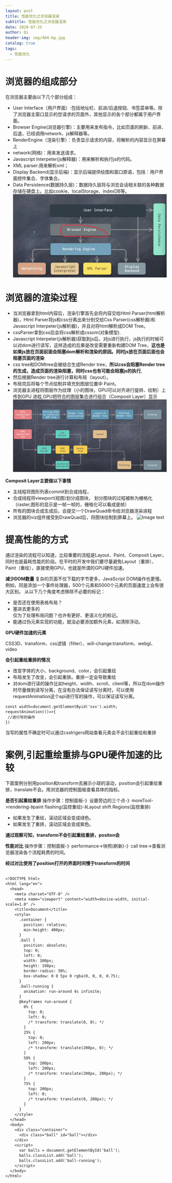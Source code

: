 ```yaml
---
layout: post
title: 性能优化之浏览器渲染
subtitle: 性能优化之浏览器渲染
date: 2020-07-25
author: Qi
header-img: img/404-bg.jpg
catalog: true
tags:
  - 性能优化
---
```


# 浏览器的组成部分
在浏览器主要由以下几个部分组成：
- User Interface（用户界面）:包括地址栏、前进/后退按钮、书签菜单等。除了浏览器主窗口显示的您请求的页面外，其他显示的各个部分都属于用户界面。
- Browser Engine(浏览器引擎)：主要用来发布指令，比如页面的刷新、前进、后退，已经调用network、js解释器等。
- RenderEngine（渲染引擎）：负责显示请求的内容，将解析的内容显示在屏幕上
- network(网络)：用来发送请求。
- Javascript Interpeter(js解释器)：用来解析和执行js的代码。
- XML parser:用来解析xml；
- Display Backend(显示后端)：显示后端提供绘图和窗口原语，包括：用户界面控件集合、字体集合。
- Data Persistence(数据持久层)：数据持久层将与浏览会话相关联的各种数据存储在硬盘上。比如cookie、localStorage、indexDB等。
![Image text](/img/WechatIMG165.png)

# 浏览器的渲染过程
- 当浏览器拿到html内容后，渲染引擎首先会将内容交给Html Parser(html解析器)，Html Parser将js和css分离出来分别交给Css Parser(css解析器)和Javascript Interpeter(js解析器)，并且对将html解析成DOM Tree。
- cssParser拿到css后会将css解析成cssom(对象模型).
-  Javascript Interpeter(js解析器)获取到js后，对js进行执行，js执行的时候可以对dom进行读写，这样造成的后果是改变需要重新构建DOM Tree，**这也是如果js放在页面前面会阻塞dom解析和渲染的原因。同时js放在页面后面也会阻塞页面的渲染**
- css tree和DOMtree会被结合生成Render tree，**所以css会阻塞Render tree的生成，造成页面的渲染阻塞，同时css也有可能会阻塞js的执行**,
- 然后根据Render tree进行计算和布局（layout）。
- 布局完后将每个节点绘制并填充到图层位置中 Paint。
- 浏览器主进程将图层作为纹理（小的图块，GPU可以对齐进行旋转、绘制）上传到GPU 进程,GPU把符合的图层集合进行组合（Composit Layer）显示
![Image text](/img/WechatIMG189.png)

**Composit Layer主要做以下事情**
- 主线程将图形列表commit到合成线程，
- 合成线程将viewport(视图)划分成图块， 划分图块的过程被称为栅格化（raster,图形的显示是一帧一帧的，栅格化可以看成是帧）
- 所有的图块合成生成后，会提交一个DrawQuad命令给浏览器渲染进程
- 浏览器的viz组件接受到DrawQuad后，将图块绘制到屏幕上。
![Image text](/img/WechatIMG225.png)


# 提高性能的方式

通过渲染的流程可以知道，比较重要的流程是Layout、Paint、Composit Layer，同时也是最耗性能的阶段。在平时的开发中我们要尽量避免Layout（重排）、Paint（重绘），直接使用GPU，也就是所谓的GPU硬件加速。

**减少DOM数量**
复杂的页面不仅下载的字节更多，JavaScript DOM操作也更慢。例如，同是添加一个事件处理器，500个元素和5000个元素的页面速度上会有很大区别。
从以下几个角度考虑移除不必要的标记：

- 是否还在使用表格布局？
- 塞进去更多的<div>仅为了处理布局问题？也许有更好、更语义化的标记。
- 能通过伪元素实现的功能，就没必要添加额外元素，如清除浮动。



**GPU硬件加速的元素**

CSS3D、transform、css滤镜（filter）、will-change:transform、webgl、video

**会引起重绘重排的情况**
- 改变字体的大小、background、color，会引起重绘
- 布局发生了改变，会引起重排。重排一定会导致重绘
- 对dom进行读的操作比如height、width、scroll、client等，所以在dom操作时尽量做到读写分离，在没有办法保证读写分离时，可以使用requestAnimation这个api进行写的操作，可以保证读写分离。

```
const width=document.getElementByid('xxx').width;
requestAnimation(()=>{
 //进行写的操作
})

```

当写的属性不确定时可以通过csstrigers网站查看元素会不会引起重绘和重排

# 案例,引起重绘重排与GPU硬件加速的比较

下面案例分别用position和transform去展示小球的滚动，position会引起重绘重排，translate不会。用浏览器的控制面板查看具体的指标。

**是否引起重绘重排**
操作步骤：控制面板-》设置旁边的三个点-》moreTool->rendering-》paint flashing(监控重绘)-》Layout shift Regions(监控重排)

- 如果发生了重绘，滚动区域会变成绿色。
- 如果发生了重排，滚动区域会变成紫色。

**通过观察可知，transform不会引起重绘重排，positon会**

**性能对比**
操作步骤：控制面板-》performance->快照(刷新)-》call tree->查看浏览器渲染各个流程耗费的时间。

**经过对比使用了position打开的界面时间慢于transform的时间**


```

<!DOCTYPE html>
<html lang="en">
  <head>
    <meta charset="UTF-8" />
    <meta name="viewport" content="width=device-width, initial-scale=1.0" />
    <title>Document</title>
    <style>
      .container {
        position: relative;
        min-height: 400px;
      }
      .ball {
        position: absolute;
        top: 0;
        left: 0;
        width: 100px;
        height: 100px;
        border-radius: 50%;
        box-shadow: 0 0 5px 0 rgba(0, 0, 0, 0.75);
      }
      .ball-running {
        animation: run-around 4s infinite;
      }
      @keyframes run-around {
        0% {
          top: 0;
          left: 0;
          /* transform: translate(0, 0); */
        }
        25% {
          top: 0;
          left: 200px;
          /* transform: translate(200px, 0); */
        }
        50% {
          top: 200px;
          left: 200px;
          /* transform: translate(200px, 200px); */
        }
        75% {
          top: 200px;
          left: 0; 
          /* transform: translate(0, 200px); */
        }
      }
    </style>
  </head>
  <body>
    <div class="container">
      <div class="ball" id="ball"></div>
    </div>
    <script>
      var balls = document.getElementById('ball');
      balls.classList.add('ball');
      balls.classList.add('ball-running');
    </script>
  </body>
</html>

```



